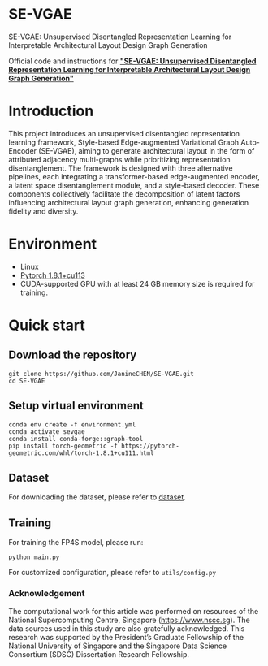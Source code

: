 # SE-VGAE
SE-VGAE: Unsupervised Disentangled Representation Learning for Interpretable Architectural Layout Design Graph Generation

Official code and instructions for [**"SE-VGAE: Unsupervised Disentangled Representation Learning for Interpretable Architectural Layout Design Graph Generation"**](https://arxiv.org/html/2406.17418v1)

# Introduction
This project introduces an unsupervised disentangled representation learning framework, Style-based Edge-augmented Variational Graph Auto-Encoder (SE-VGAE), aiming to generate architectural layout in the form of attributed adjacency multi-graphs while prioritizing representation disentanglement. The framework is designed with three alternative pipelines, each integrating a transformer-based edge-augmented encoder, a latent space disentanglement module, and a style-based decoder. These components collectively facilitate the decomposition of latent factors influencing architectural layout graph generation, enhancing generation fidelity and diversity.

# Environment
- Linux
- [Pytorch 1.8.1+cu113](https://pytorch.org/get-started/previous-versions/#linux-and-windows-48)
- CUDA-supported GPU with at least 24 GB memory size is required for training.

# Quick start
## Download the repository
```
git clone https://github.com/JanineCHEN/SE-VGAE.git
cd SE-VGAE
```
## Setup virtual environment
```
conda env create -f environment.yml
conda activate sevgae
conda install conda-forge::graph-tool
pip install torch-geometric -f https://pytorch-geometric.com/whl/torch-1.8.1+cu111.html
```

## Dataset
For downloading the dataset, please refer to <a href="https://github.com/JanineCHEN/FP4S/tree/main/dataset">dataset</a>.

## Training
For training the FP4S model, please run:
```
python main.py
```
For customized configuration, please refer to `utils/config.py`

### Acknowledgement
The computational work for this article was performed on resources of the National Supercomputing Centre, Singapore (https://www.nscc.sg). The data sources used in this study are also gratefully acknowledged. This research was supported by the President’s Graduate Fellowship of the National University of Singapore and the Singapore Data Science Consortium (SDSC) Dissertation Research Fellowship.


